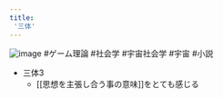 ```yaml
---
title:
 '三体'
---
```


![image](https://gyazo.com/bf72e36e6ffb044dd469a634f6766754/thumb/1000)
#ゲーム理論 #社会学 #宇宙社会学
#宇宙 #小説

- 三体3
    - [[思想を主張し合う事の意味]]をとても感じる
